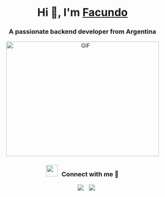 <h1 align="center">Hi 👋, I'm <a href="https://100rabhcsmc.github.io/Me.io/" target="blank">
Facundo</a></h1>
<h3 align="center">A passionate backend developer from Argentina </h3>


<p align="center">
  <a target="_blank" align="center">
  <img top="500" height="300" width="400" alt="GIF" src="https://media.giphy.com/media/SWoSkN6DxTszqIKEqv/giphy.gif">
</a>
</p>



<h3 align="center" > <img src="https://media.giphy.com/media/iY8CRBdQXODJSCERIr/giphy.gif" width="30" height="30" style="margin-right: 10px;">Connect with me 🤝 </h3>

<p align="center">

 <div align="center"  class="icons-social" style="margin-left: 10px;">
        <a style="margin-left: 10px;"  target="_blank" href="https://www.linkedin.com/in/facundo-granado/">
			<img src="https://img.icons8.com/doodle/40/000000/linkedin--v2.png"></a>
        <a style="margin-left: 10px;" target="_blank" href="https://github.com/facundogranado">
		<img src="https://img.icons8.com/doodle/40/000000/github--v1.png"></a>	
  </div>

</p>

